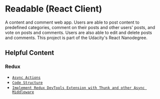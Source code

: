 # Readable (React Client)
A content and comment web app. Users are able to post content to predefined categories, comment on their posts and other users' posts, and vote on posts and comments. Users are also able to edit and delete posts and comments. This project is part of the Udacity's React Nanodegree.

## Helpful Content
### Redux
- [`Async Actions`](https://redux.js.org/advanced/asyncactions)
- [`Code Structure`](https://redux.js.org/faq/codestructure#structure-file-structure)
- [`Implement Redux DevTools Extension with Thunk and other Async Middleware`](https://medium.com/@e_himmelfarb/implement-redux-devtools-extension-with-thunk-and-other-async-middleware-20e97100b2b0)
